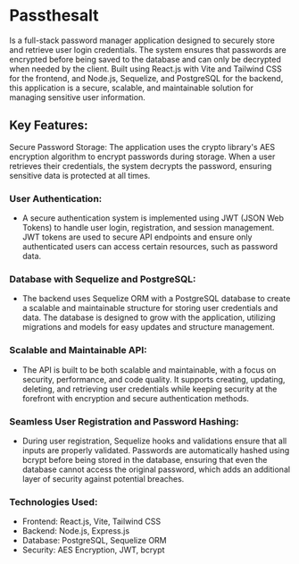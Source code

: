 # Passthesalt

Is a full-stack password manager application designed to securely store and retrieve user login credentials. The system ensures that passwords are encrypted before being saved to the database and can only be decrypted when needed by the client. Built using React.js with Vite and Tailwind CSS for the frontend, and Node.js, Sequelize, and PostgreSQL for the backend, this application is a secure, scalable, and maintainable solution for managing sensitive user information.

## Key Features:

Secure Password Storage:
The application uses the crypto library's AES encryption algorithm to encrypt passwords during storage. When a user retrieves their credentials, the system decrypts the password, ensuring sensitive data is protected at all times.

### User Authentication:

- A secure authentication system is implemented using JWT (JSON Web Tokens) to handle user login, registration, and session management. JWT tokens are used to secure API endpoints and ensure only authenticated users can access certain resources, such as password data.

### Database with Sequelize and PostgreSQL:

- The backend uses Sequelize ORM with a PostgreSQL database to create a scalable and maintainable structure for storing user credentials and data. The database is designed to grow with the application, utilizing migrations and models for easy updates and structure management.

### Scalable and Maintainable API:

- The API is built to be both scalable and maintainable, with a focus on security, performance, and code quality. It supports creating, updating, deleting, and retrieving user credentials while keeping security at the forefront with encryption and secure authentication methods.

### Seamless User Registration and Password Hashing:

- During user registration, Sequelize hooks and validations ensure that all inputs are properly validated. Passwords are automatically hashed using bcrypt before being stored in the database, ensuring that even the database cannot access the original password, which adds an additional layer of security against potential breaches.

### Technologies Used:

- Frontend: React.js, Vite, Tailwind CSS
- Backend: Node.js, Express.js
- Database: PostgreSQL, Sequelize ORM
- Security: AES Encryption, JWT, bcrypt
